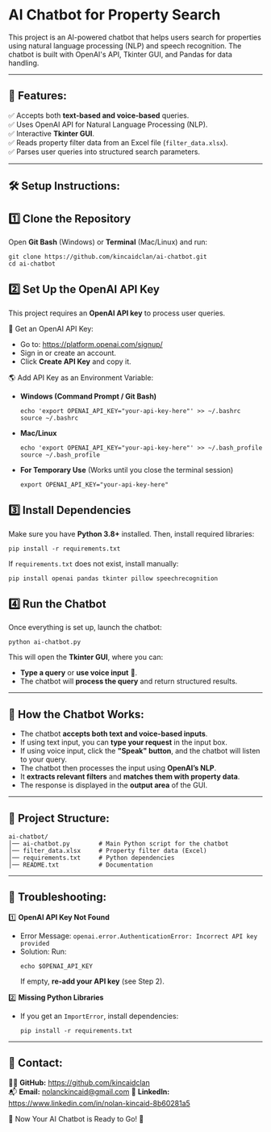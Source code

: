 AI Chatbot for Property Search
==================================

This project is an AI-powered chatbot that helps users search for properties using 
natural language processing (NLP) and speech recognition. The chatbot is built with 
OpenAI's API, Tkinter GUI, and Pandas for data handling.

----------------------------------
🚀 Features:
----------------------------------
✅ Accepts both **text-based and voice-based** queries.  
✅ Uses OpenAI API for Natural Language Processing (NLP).  
✅ Interactive **Tkinter GUI**.  
✅ Reads property filter data from an Excel file (`filter_data.xlsx`).  
✅ Parses user queries into structured search parameters.  

----------------------------------
🛠️ Setup Instructions:
----------------------------------

1️⃣ Clone the Repository  
----------------------
Open **Git Bash** (Windows) or **Terminal** (Mac/Linux) and run:
```
git clone https://github.com/kincaidclan/ai-chatbot.git
cd ai-chatbot
```

2️⃣ Set Up the OpenAI API Key  
----------------------
This project requires an **OpenAI API key** to process user queries.

🔑 Get an OpenAI API Key:
- Go to: https://platform.openai.com/signup/
- Sign in or create an account.
- Click **Create API Key** and copy it.

🌎 Add API Key as an Environment Variable:
- **Windows (Command Prompt / Git Bash)**
  ```
  echo 'export OPENAI_API_KEY="your-api-key-here"' >> ~/.bashrc
  source ~/.bashrc
  ```

- **Mac/Linux**
  ```
  echo 'export OPENAI_API_KEY="your-api-key-here"' >> ~/.bash_profile
  source ~/.bash_profile
  ```

- **For Temporary Use** (Works until you close the terminal session)
  ```
  export OPENAI_API_KEY="your-api-key-here"
  ```

3️⃣ Install Dependencies  
----------------------
Make sure you have **Python 3.8+** installed. Then, install required libraries:

```
pip install -r requirements.txt
```

If `requirements.txt` does not exist, install manually:

```
pip install openai pandas tkinter pillow speechrecognition
```

4️⃣ Run the Chatbot  
----------------------
Once everything is set up, launch the chatbot:

```
python ai-chatbot.py
```

This will open the **Tkinter GUI**, where you can:
- **Type a query** or **use voice input** 🎤.
- The chatbot will **process the query** and return structured results.

----------------------------------
📝 How the Chatbot Works:
----------------------------------
- The chatbot **accepts both text and voice-based inputs**.
- If using text input, you can **type your request** in the input box.
- If using voice input, click the **"Speak" button**, and the chatbot will listen to your query.
- The chatbot then processes the input using **OpenAI’s NLP**.
- It **extracts relevant filters** and **matches them with property data**.
- The response is displayed in the **output area** of the GUI.

----------------------------------
📂 Project Structure:
----------------------------------
```
ai-chatbot/
│── ai-chatbot.py        # Main Python script for the chatbot
│── filter_data.xlsx     # Property filter data (Excel)
│── requirements.txt     # Python dependencies
│── README.txt           # Documentation
```

----------------------------------
🔧 Troubleshooting:
----------------------------------
1️⃣ **OpenAI API Key Not Found**
- Error Message: `openai.error.AuthenticationError: Incorrect API key provided`
- Solution: Run:
  ```
  echo $OPENAI_API_KEY
  ```
  If empty, **re-add your API key** (see Step 2).

2️⃣ **Missing Python Libraries**
- If you get an `ImportError`, install dependencies:
  ```
  pip install -r requirements.txt
  ```

----------------------------------
📧 Contact:
----------------------------------
👨‍💻 **GitHub:** https://github.com/kincaidclan  
📬 **Email:** nolanckincaid@gmail.com 
💼 **LinkedIn:** https://www.linkedin.com/in/nolan-kincaid-8b60281a5

🎉 Now Your AI Chatbot is Ready to Go! 🚀  
